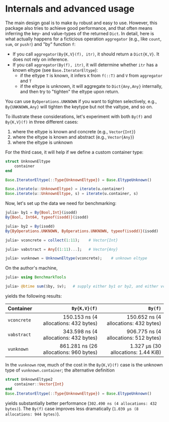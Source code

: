 # Internals and advanced usage

The main design goal is to make `By` robust and easy to use. However, this package also tries to achieve good performance,
and that often means inferring the key- and value-types of the returned `Dict`. In detail, here is what actually happens for a ficticious operation `aggregator` (e.g., like `count`, `sum`, or `push!`) and "by" function `f`:

- If you call `aggregator(By{K,V}(f), itr)`, it should return a `Dict{K,V}`. It does not rely on inference.
- If you call `aggregator(By(f), itr)`, it will determine whether `itr` has a known eltype (see `Base.IteratorEltype`):
  + if the eltype `T` is known, it infers `K` from `f(::T)` and `V` from `aggregator` and `T`
  + if the eltype is unknown, it will aggregate to `Dict{Any,Any}` internally, and then try to "tighten" the eltype upon return.

You can use `ByOperations.UNKNOWN` if you want to tighten selectively, e.g., `By{UNKNOWN,Any}` will tighten the keytype but not the valtype, and so on.

To illustrate these considerations, let's experiment with both `By(f)` and `By{K,V}(f)` in three different cases:

1. where the eltype is known and concrete (e.g., `Vector{Int}`)
2. where the eltype is known and abstract (e.g., `Vector{Any}`)
3. where the eltype is unknown

For the third case, it will help if we define a custom container type:

```julia
struct UnknownEltype
    container
end

Base.IteratorEltype(::Type{UnknownEltype}) = Base.EltypeUnknown()

Base.iterate(u::UnknownEltype) = iterate(u.container)
Base.iterate(u::UnknownEltype, s) = iterate(u.container, s)
```

Now, let's set up the data we need for benchmarking:

```julia
julia> by1 = By{Bool,Int}(isodd)
By{Bool, Int64, typeof(isodd)}(isodd)

julia> by2 = By(isodd)
By{ByOperations.UNKNOWN, ByOperations.UNKNOWN, typeof(isodd)}(isodd)

julia> vconcrete = collect(1:11);    # Vector{Int}

julia> vabstract = Any[(1:11)...];   # Vector{Any}

julia> vunknown = UnknownEltype(vconcrete);    # unknown eltype
```

On the author's machine,

```julia
julia> using BenchmarkTools

julia> @btime sum($by, $v);   # supply either by1 or by2, and either vconcrete, vabstract, or vunknown
```

yields the following results:

| Container   | `By{K,V}(f)` | `By(f)` |
|:---------   | -----------:| ---------------------:|
| `vconcrete` | 150.153 ns (4 allocations: 432 bytes) | 150.652 ns (4 allocations: 432 bytes) |
| `vabstract` | 343.598 ns (4 allocations: 432 bytes) | 906.775 ns (4 allocations: 512 bytes) |
| `vunknown`  | 861.281 ns (26 allocations: 960 bytes) | 1.327 μs (30 allocations: 1.44 KiB) |

In the `vunknown` row, much of the cost in the `By{K,V}(f)` case is the unknown type of `vunknown.container`;
the alternative definition

```julia
struct UnknownEltype2
    container::Vector{Int}
end
Base.IteratorEltype(::Type{UnknownEltype}) = Base.EltypeUnknown()
```

yields substantially better performance (`302.490 ns (4 allocations: 432 bytes)`).
The `By(f)` case improves less dramatically (`1.039 μs (8 allocations: 944 bytes)`).
